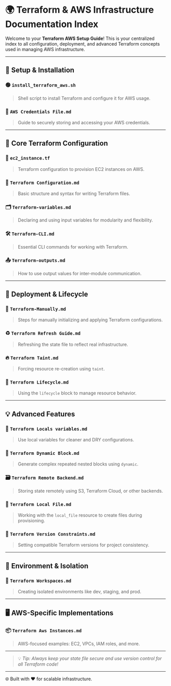 # 🌍 Terraform & AWS Infrastructure Documentation Index

Welcome to your **Terraform AWS Setup Guide**! This is your centralized index to all configuration, deployment, and advanced Terraform concepts used in managing AWS infrastructure.

---

## 🔧 Setup & Installation

### 🟢 `install_terraform_aws.sh`
> Shell script to install Terraform and configure it for AWS usage.

### 🔐 `AWS Credentials File.md`
> Guide to securely storing and accessing your AWS credentials.

---

## 🌱 Core Terraform Configuration

### 📄 `ec2_instance.tf`
> Terraform configuration to provision EC2 instances on AWS.

### 🧩 `Terraform Configuration.md`
> Basic structure and syntax for writing Terraform files.

### 🗂️ `Terraform-variables.md`
> Declaring and using input variables for modularity and flexibility.

### 🛠️ `Terraform-CLI.md`
> Essential CLI commands for working with Terraform.

### 📤 `Terraform-outputs.md`
> How to use output values for inter-module communication.

---

## 🚀 Deployment & Lifecycle

### 🔄 `Terraform-Manually.md`
> Steps for manually initializing and applying Terraform configurations.

### ♻️ `Terraform Refresh Guide.md`
> Refreshing the state file to reflect real infrastructure.

### 🔥 `Terraform Taint.md`
> Forcing resource re-creation using `taint`.

### 🧬 `Terraform Lifecycle.md`
> Using the `lifecycle` block to manage resource behavior.

---

## 💡 Advanced Features

### 🧠 `Terraform Locals variables.md`
> Use local variables for cleaner and DRY configurations.

### 🧱 `Terraform Dynamic Block.md`
> Generate complex repeated nested blocks using `dynamic`.

### 🗃️ `Terraform Remote Backend.md`
> Storing state remotely using S3, Terraform Cloud, or other backends.

### 📁 `Terraform Local File.md`
> Working with the `local_file` resource to create files during provisioning.

### 🔐 `Terraform Version Constraints.md`
> Setting compatible Terraform versions for project consistency.

---

## 🧪 Environment & Isolation

### 🧭 `Terraform Workspaces.md`
> Creating isolated environments like dev, staging, and prod.

---

## 🖥️ AWS-Specific Implementations

### 📦 `Terraform Aws Instances.md`
> AWS-focused examples: EC2, VPCs, IAM roles, and more.

---

> 💡 _Tip: Always keep your state file secure and use version control for all Terraform code!_

---

🌐 Built with ❤️ for scalable infrastructure.
